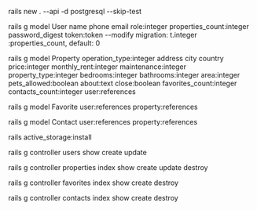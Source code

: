 rails new . --api -d postgresql --skip-test

rails g model User name phone email role:integer properties_count:integer password_digest token:token
--modify migration: t.integer :properties_count, default: 0

rails g model Property operation_type:integer address city country price:integer monthly_rent:integer maintenance:integer property_type:integer bedrooms:integer bathrooms:integer area:integer pets_allowed:boolean about:text close:boolean favorites_count:integer contacts_count:integer user:references

rails g model Favorite user:references property:references

rails g model Contact user:references property:references

rails active_storage:install

rails g controller users show create update

rails g controller properties index show create update destroy

rails g controller favorites index show create destroy

rails g controller contacts index show create destroy
